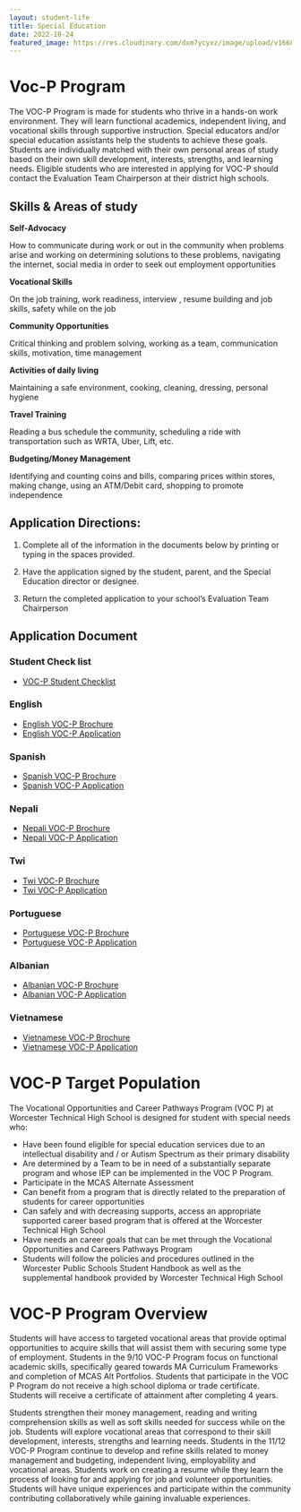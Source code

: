 ```yaml
---
layout: student-life
title: Special Education
date: 2022-10-24
featured_image: https://res.cloudinary.com/dxm7ycyxz/image/upload/v1668016850/2022/03/Israel_Goldstein_Youth_Village_students_13-1_rpoyzn.jpg
---
```


# Voc-P Program

The VOC-P Program is made for students who thrive in a hands-on work environment. They will learn functional academics, independent living, and vocational skills through supportive instruction. Special educators and/or special education assistants help the students to achieve these goals. Students are individually matched with their own personal areas of study based on their own skill development, interests, strengths, and learning needs. Eligible students who are interested in applying for VOC-P should contact the Evaluation Team Chairperson at their district high schools.

## Skills & Areas of study


**Self-Advocacy**

How to communicate during work or out in the community when problems arise and working on determining solutions to these problems, navigating the internet, social media in order to seek out employment opportunities

**Vocational Skills**

On the job training, work readiness, interview , resume building and job skills, safety while on the job

**Community Opportunities**

Critical thinking and problem solving, working as a team, communication skills, motivation, time management

**Activities of daily living**

Maintaining a safe environment, cooking, cleaning, dressing, personal hygiene

**Travel Training**

Reading a bus schedule the community, scheduling a ride with transportation such as WRTA, Uber, Lift, etc.

**Budgeting/Money Management**

Identifying and counting coins and bills, comparing prices within stores, making change, using an ATM/Debit card, shopping to promote independence



## Application Directions:

1. Complete all of the information in the documents below by printing or typing in the spaces provided.

2. Have the application signed by the student, parent, and the Special Education director or designee. 

3. Return the completed application to your school’s Evaluation Team Chairperson

## Application Document

### Student Check list
- [VOC-P Student Checklist](/assets/documents/voc-p-app-student-checklist.pdf)

### English
- [English VOC-P Brochure](/assets/documents/voc-p-brochure-english.pdf)
- [English VOC-P Application](/assets/documents/voc-p-app-english.pdf)

### Spanish
- [Spanish VOC-P Brochure](/assets/documents/voc-p-brochure-spanish.pdf)
- [Spanish VOC-P Application](/assets/documents/voc-p-app-spanish.pdf)

### Nepali
- [Nepali VOC-P Brochure](/assets/documents/voc-p-brochure-nepali.pdf)
- [Nepali VOC-P Application](/assets/documents/voc-p-app-nepali.pdf)

### Twi
- [Twi VOC-P Brochure](/assets/documents/voc-p-brochure-twi.pdf)
- [Twi VOC-P Application](/assets/documents/voc-p-app-twi.pdf)

### Portuguese
- [Portuguese VOC-P Brochure](/assets/documents/voc-p-brochure-portuguese.pdf)
- [Portuguese VOC-P Application](/assets/documents/voc-p-app-portuguese.pdf)

### Albanian
- [Albanian VOC-P Brochure](/assets/documents/voc-p-brochure-albanian.pdf)
- [Albanian VOC-P Application](/assets/documents/voc-p-app-albanian.pdf) 

### Vietnamese
- [Vietnamese VOC-P Brochure](/assets/documents/voc-p-brochure-vietnamese.pdf)
- [Vietnamese VOC-P Application](/assets/documents/voc-p-app-vietnamese.pdf)


# VOC-P Target Population

The Vocational Opportunities and Career Pathways Program (VOC P) at Worcester Technical High School is designed for student with special needs who: 

- Have been found eligible for special education services due to an intellectual disability and / or Autism Spectrum as their primary disability
- Are determined by a Team to be in need of a substantially separate program and whose IEP can be implemented in the VOC P Program.
- Participate in the MCAS Alternate Assessment
- Can benefit from a program that is directly related to the preparation of students for career opportunities
- Can safely and with decreasing supports, access an appropriate supported career based program that is offered at the Worcester Technical High School
- Have needs an career goals that can be met through the Vocational Opportunities and Careers Pathways Program
- Students will follow the policies and procedures outlined in the Worcester Public Schools Student Handbook as well as the supplemental handbook provided by Worcester Technical High School

# VOC-P Program Overview


Students will have access to targeted vocational areas that provide optimal opportunities to acquire skills that will assist them with securing some type of employment. Students in the 9/10 VOC-P Program focus on functional academic skills, specifically geared towards MA Curriculum Frameworks and completion of MCAS Alt Portfolios. Students that participate in the VOC P Program do not receive a high school diploma or trade certificate. Students will receive a certificate of attainment after completing 4 years.

Students strengthen their money management, reading and writing comprehension skills as well as soft skills needed for success while on the job. Students will explore vocational areas that correspond to their skill development, interests, strengths and learning needs. Students in the 11/12 VOC-P Program continue to develop and refine skills related to money management and budgeting, independent living, employability and vocational areas. Students work on creating a resume while they learn the process of looking for and applying for job and volunteer opportunities. Students will have unique experiences and participate within the community contributing collaboratively while gaining invaluable experiences.